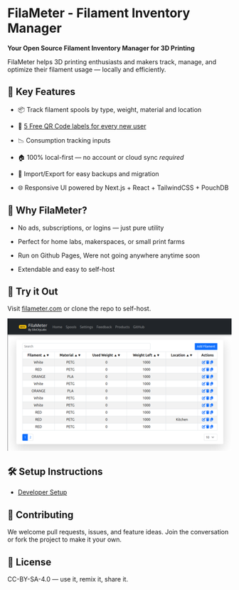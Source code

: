 # FilaMeter - Filament Inventory Manager

**Your Open Source Filament Inventory Manager for 3D Printing**

FilaMeter helps 3D printing enthusiasts and makers track, manage, and optimize their filament usage — locally and efficiently.

🌟 Key Features
---------------

*   📦 Track filament spools by type, weight, material and location

*   🔢 [5 Free QR Code labels for every new user](https://shop.silocitylabs.com/discount/1GHIW2TI?redirect=%2Fproducts%2Ffilameter-labels%3Fvariant%3D50812497920300)
    
*   📉 Consumption tracking inputs
    
*   🏠 100% local-first — no account or cloud sync *required*
    
*   🔄 Import/Export for easy backups and migration
    
*   🌐 Responsive UI powered by Next.js + React + TailwindCSS + PouchDB
    

🚀 Why FilaMeter?
-----------------

*   No ads, subscriptions, or logins — just pure utility
    
*   Perfect for home labs, makerspaces, or small print farms
  
*   Run on Github Pages, Were not going anywhere anytime soon
    
*   Extendable and easy to self-host
    

📲 Try it Out
-------------

Visit [filameter.com](https://filameter.com) or clone the repo to self-host.

![Screenshot of filameter spools page](/public/images/screenshots/spools-4-9-25.png)

🛠️ Setup Instructions
----------------------

- [Developer Setup](https://github.com/SiloCityLabs/filameter.com/wiki/Developer-Setup)

📢 Contributing
---------------

We welcome pull requests, issues, and feature ideas. Join the conversation or fork the project to make it your own.

🧾 License
----------

CC-BY-SA-4.0 — use it, remix it, share it.
